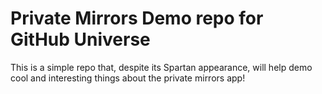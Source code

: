 # Private Mirrors Demo repo for GitHub Universe

This is a simple repo that, despite its Spartan appearance, will help demo cool and interesting things about the private mirrors app! 

